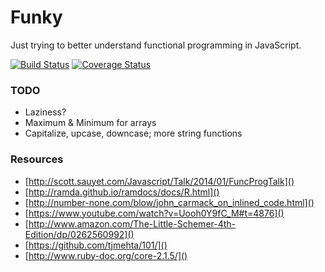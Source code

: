 # Funky
Just trying to better understand functional programming in JavaScript.

[![Build Status](https://travis-ci.org/jmhl/funkyjs.svg)](https://travis-ci.org/jmhl/funkyjs)
[![Coverage Status](https://img.shields.io/coveralls/jmhl/funkyjs.svg)](https://coveralls.io/r/jmhl/funkyjs)

### TODO
+ Laziness?
+ Maximum & Minimum for arrays
+ Capitalize, upcase, downcase; more string functions

### Resources
+ [http://scott.sauyet.com/Javascript/Talk/2014/01/FuncProgTalk]()
+ [http://ramda.github.io/ramdocs/docs/R.html]()
+ [http://number-none.com/blow/john_carmack_on_inlined_code.html]()
+ [https://www.youtube.com/watch?v=Uooh0Y9fC_M#t=4876]()
+ [http://www.amazon.com/The-Little-Schemer-4th-Edition/dp/0262560992]()
+ [https://github.com/tjmehta/101/]()
+ [http://www.ruby-doc.org/core-2.1.5/]()
